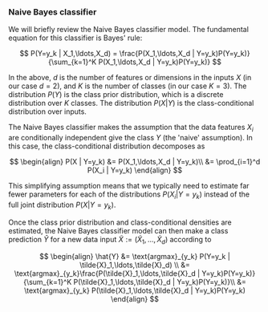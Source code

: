 ### Naive Bayes classifier

We will briefly review the Naive Bayes classifier model. The fundamental equation for this classifier is Bayes' rule:

$$
P(Y=y_k | X_1,\ldots,X_d) = \frac{P(X_1,\ldots,X_d | Y=y_k)P(Y=y_k)}{\sum_{k=1}^K P(X_1,\ldots,X_d | Y=y_k)P(Y=y_k)}
$$

In the above, $d$ is the number of features or dimensions in the inputs $X$ (in our case $d=2$), and $K$ is the number of classes (in our case $K=3$). The distribution $P(Y)$ is the class prior distribution, which is a discrete distribution over $K$ classes. The distribution $P(X | Y)$ is the class-conditional distribution over inputs.

The Naive Bayes classifier makes the assumption that the data features $X_i$ are conditionally independent give the class $Y$ (the 'naive' assumption). In this case, the class-conditional distribution decomposes as

$$
\begin{align}
P(X | Y=y_k) &= P(X_1,\ldots,X_d | Y=y_k)\\
&= \prod_{i=1}^d P(X_i | Y=y_k)
\end{align}
$$

This simplifying assumption means that we typically need to estimate far fewer parameters for each of the distributions $P(X_i | Y=y_k)$ instead of the full joint distribution $P(X | Y=y_k)$.

Once the class prior distribution and class-conditional densities are estimated, the Naive Bayes classifier model can then make a class prediction $\hat{Y}$ for a new data input $\tilde{X} := (\tilde{X}_1,\ldots,\tilde{X}_d)$ according to

$$
\begin{align}
\hat{Y} &= \text{argmax}_{y_k} P(Y=y_k | \tilde{X}_1,\ldots,\tilde{X}_d) \\
&= \text{argmax}_{y_k}\frac{P(\tilde{X}_1,\ldots,\tilde{X}_d | Y=y_k)P(Y=y_k)}{\sum_{k=1}^K P(\tilde{X}_1,\ldots,\tilde{X}_d | Y=y_k)P(Y=y_k)}\\
&= \text{argmax}_{y_k} P(\tilde{X}_1,\ldots,\tilde{X}_d | Y=y_k)P(Y=y_k)
\end{align}
$$

